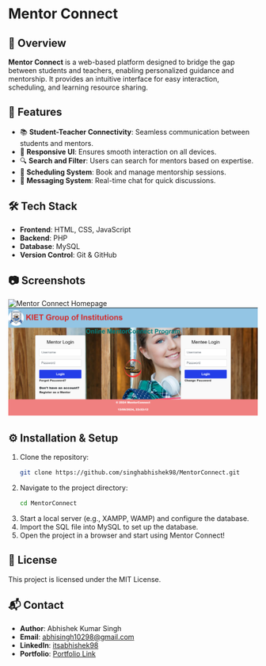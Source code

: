 # Mentor Connect

## 📌 Overview
**Mentor Connect** is a web-based platform designed to bridge the gap between students and teachers, enabling personalized guidance and mentorship. It provides an intuitive interface for easy interaction, scheduling, and learning resource sharing.

## 🚀 Features
- 📚 **Student-Teacher Connectivity**: Seamless communication between students and mentors.
- 🎨 **Responsive UI**: Ensures smooth interaction on all devices.
- 🔍 **Search and Filter**: Users can search for mentors based on expertise.
- 📅 **Scheduling System**: Book and manage mentorship sessions.
- 💬 **Messaging System**: Real-time chat for quick discussions.

## 🛠 Tech Stack
- **Frontend**: HTML, CSS, JavaScript
- **Backend**: PHP
- **Database**: MySQL
- **Version Control**: Git & GitHub

## 📷 Screenshots
![Mentor Connect Homepage](https://via.placeholder.com/800x400?text=Project+Screensho)
![Mentor Connect Homepage](https://github.com/singhabhishek98/MentorConnect/blob/main/Screen%20Shot/1.png)

## ⚙️ Installation & Setup
1. Clone the repository:
   ```bash
   git clone https://github.com/singhabhishek98/MentorConnect.git
   ```
2. Navigate to the project directory:
   ```bash
   cd MentorConnect
   ```
3. Start a local server (e.g., XAMPP, WAMP) and configure the database.
4. Import the SQL file into MySQL to set up the database.
5. Open the project in a browser and start using Mentor Connect!

## 📄 License
This project is licensed under the MIT License.

## 📬 Contact
- **Author**: Abhishek Kumar Singh  
- **Email**: [abhisingh10298@gmail.com](mailto:abhisingh10298@gmail.com)  
- **LinkedIn**: [itsabhishek98](https://www.linkedin.com/in/itsabhishek98/)  
- **Portfolio**: [Portfolio Link](https://port98.netlify.app/)
